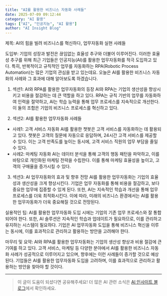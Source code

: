 ```yaml
---
title: "AI를 활용한 비즈니스 자동화 사례들"
date: 2025-07-09 09:12:44
category: "AI 활용"
tags: ["AI", "인공지능", "AI 활용"]
author: "AI Insight Blog"
---
```


제목: AI의 힘을 빌려 비즈니스를 혁신하다, 업무자동화 실현 사례들

도입부:
기업의 성장과 발전은 끊임없는 효율성 추구와 더불어 이루어진다. 이러한 효율성 추구를 위해 최근 기업들은 인공지능(AI)를 활용한 업무자동화를 적극 도입하고 있다. 특히, 반복적이고 규칙적인 업무를 자동화하는 RPA(Robotic Process Automation)는 많은 기업의 관심을 받고 있는데요. 오늘은 AI를 활용한 비즈니스 자동화의 사례와 그 효과에 대해 알아보도록 하겠습니다.

1. 섹션1: AI와 RPA를 활용한 업무자동화의 등장
AI와 RPA는 기업의 생산성을 향상시키고 비용을 절감하는 데 큰 역할을 하고 있다. RPA는 규칙 기반의 업무를 자동화하여 인력을 절약하고, AI는 학습 능력을 통해 업무 프로세스를 지속적으로 개선한다. 이 둘의 조합은 기업의 비즈니스 프로세스를 혁신하고 있다.

2. 섹션2: AI를 활용한 업무자동화 사례들
- 사례1: 고객 서비스 자동화
AI를 활용한 챗봇은 고객 서비스를 자동화하는 데 활용되고 있다. 챗봇은 고객의 질문에 자동으로 응답하며, 24시간 고객 서비스를 제공할 수 있다. 이는 고객 만족도를 높이는 동시에, 고객 서비스 직원의 업무 부담을 줄일 수 있다.
- 사례2: 마케팅 자동화
AI는 데이터 분석을 통해 고객의 행동 패턴을 파악하고, 이를 바탕으로 개인화된 마케팅 전략을 수립한다. 이를 통해 마케팅 효율성을 높이고, 고객의 구매율을 증가시킬 수 있다.

3. 섹션3: AI 업무자동화의 효과 및 향후 전망
AI를 활용한 업무자동화는 기업의 효율성과 생산성을 크게 향상시킨다. 기업은 업무 자동화를 통해 비용을 절감하고, 보다 중요한 업무에 집중할 수 있게 된다. 또한, AI는 지속적인 학습과 개선을 통해 업무 프로세스를 더욱 최적화시킨다. 이에 따라, 미래의 비즈니스 환경에서는 AI를 활용한 업무자동화가 더욱 중요해질 것으로 전망된다.

실용적인 팁:
AI를 활용한 업무자동화 도입 시에는 기업의 기존 업무 프로세스와 잘 통합되어야 한다. 또한, AI 솔루션은 지속적인 학습과 업데이트가 필요하므로, 이를 관리하고 유지하는 시스템이 필요하다. 기업은 AI 업무자동화 도입을 통해 비즈니스 혁신을 이루는 동시에, 이를 효과적으로 관리하고 활용하는 방안을 고려해야 한다.

마무리 및 요약:
AI와 RPA를 활용한 업무자동화는 기업의 생산성 향상과 비용 절감에 큰 기여를 하고 있다. 고객 서비스, 마케팅 등 다양한 분야에서 AI를 활용한 비즈니스 자동화 사례가 성공적으로 이루어지고 있으며, 향후에는 이런 사례들이 증가할 것으로 예상된다. 기업들은 AI를 활용한 업무자동화 도입을 고려하며, 이를 효과적으로 관리하고 활용하는 방안을 찾아야 할 것이다.

---

> 이 글이 도움이 되셨다면 공유해주세요! 
> 더 많은 AI 관련 소식은 [AI 인사이트 블로그](https://tonyhwang1004.github.io/ai-insight-blog)에서 확인하세요.
